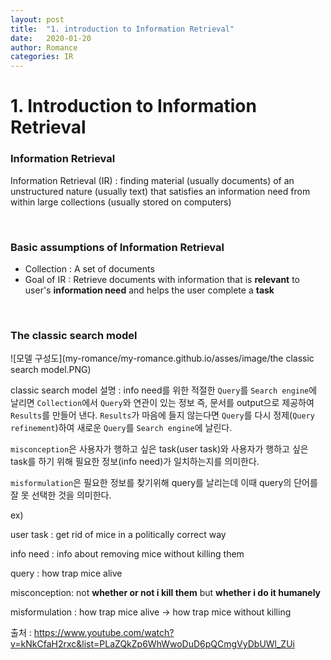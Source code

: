 ```yaml
---
layout: post
title:  "1. introduction to Information Retrieval"
date:   2020-01-20
author: Romance
categories: IR
---
```

# 1. Introduction to Information Retrieval

### Information Retrieval

Information Retrieval (IR) : finding material (usually documents) of an unstructured nature (usually text) that satisfies an information need from within large collections (usually stored on computers)

<br>

### Basic assumptions of Information Retrieval

- Collection : A set of documents 
- Goal of IR : Retrieve documents with information that is **relevant** to user's **information need** and helps the user complete a **task**

<br>

### The classic search model

![모델 구성도](my-romance/my-romance.github.io/asses/image/the classic search model.PNG)

classic search model 설명 : info need를 위한 적절한  `Query`를 `Search engine`에 날리면 `Collection`에서 `Query`와 연관이 있는 정보 즉, 문서를 output으로 제공하여 `Results`를 만들어 낸다. `Results`가 마음에 들지 않는다면 `Query`를 다시 정제(`Query refinement`)하여 새로운 `Query`를 `Search engine`에 날린다.

`misconception`은 사용자가  행하고 싶은 task(user task)와 사용자가 행하고 싶은 task를 하기 위해 필요한 정보(info need)가 일치하는지를 의미한다.

`misformulation`은 필요한 정보를 찾기위해 query를 날리는데 이때 query의 단어를 잘 못 선택한 것을 의미한다.  

ex)

user task : get rid of mice in a politically correct way

info need : info about removing mice without killing them

query : how trap mice alive

misconception: not **whether or not i kill them** but **whether  i do it humanely**

misformulation : how trap mice alive → how trap mice without killing





출처 : https://www.youtube.com/watch?v=kNkCfaH2rxc&list=PLaZQkZp6WhWwoDuD6pQCmgVyDbUWl_ZUi
